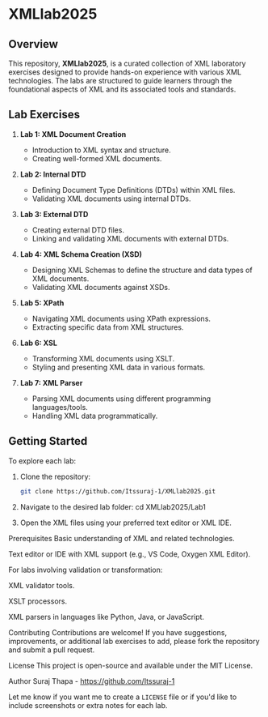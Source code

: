 # XMLlab2025

## Overview

This repository, **XMLlab2025**, is a curated collection of XML laboratory exercises designed to provide hands-on experience with various XML technologies. The labs are structured to guide learners through the foundational aspects of XML and its associated tools and standards.

## Lab Exercises

1. **Lab 1: XML Document Creation**
   - Introduction to XML syntax and structure.
   - Creating well-formed XML documents.

2. **Lab 2: Internal DTD**
   - Defining Document Type Definitions (DTDs) within XML files.
   - Validating XML documents using internal DTDs.

3. **Lab 3: External DTD**
   - Creating external DTD files.
   - Linking and validating XML documents with external DTDs.

4. **Lab 4: XML Schema Creation (XSD)**
   - Designing XML Schemas to define the structure and data types of XML documents.
   - Validating XML documents against XSDs.

5. **Lab 5: XPath**
   - Navigating XML documents using XPath expressions.
   - Extracting specific data from XML structures.

6. **Lab 6: XSL**
   - Transforming XML documents using XSLT.
   - Styling and presenting XML data in various formats.

7. **Lab 7: XML Parser**
   - Parsing XML documents using different programming languages/tools.
   - Handling XML data programmatically.

## Getting Started

To explore each lab:

1. Clone the repository:
   ```bash
   git clone https://github.com/Itssuraj-1/XMLlab2025.git

   
2. Navigate to the desired lab folder:
cd XMLlab2025/Lab1

3. Open the XML files using your preferred text editor or XML IDE.

Prerequisites
Basic understanding of XML and related technologies.

Text editor or IDE with XML support (e.g., VS Code, Oxygen XML Editor).

For labs involving validation or transformation:

XML validator tools.

XSLT processors.

XML parsers in languages like Python, Java, or JavaScript.

Contributing
Contributions are welcome! If you have suggestions, improvements, or additional lab exercises to add, please fork the repository and submit a pull request.

License
This project is open-source and available under the MIT License.

Author
Suraj Thapa - https://github.com/Itssuraj-1

Let me know if you want me to create a `LICENSE` file or if you'd like to include screenshots or extra notes for each lab.




